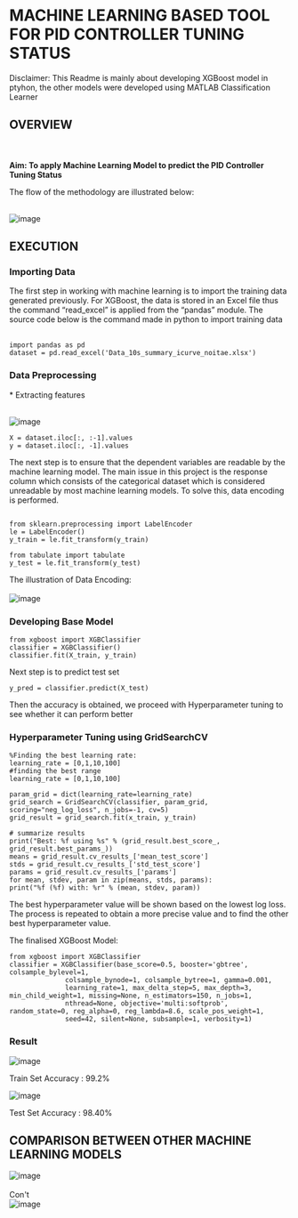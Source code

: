 
 <h1> MACHINE LEARNING BASED TOOL FOR PID CONTROLLER TUNING STATUS </h1>
Disclaimer: This Readme is mainly about developing XGBoost model in ptyhon, the other models were developed using MATLAB Classification Learner<br>
<h2>OVERVIEW</h2><br><br>
<b>Aim: To apply Machine Learning Model to predict the PID Controller Tuning Status</b><br>

The flow of the methodology are illustrated below:<br><br>

![image](https://user-images.githubusercontent.com/88897287/133895401-636c1ba4-0b54-4766-960a-383595ff2af1.png)


<h2>EXECUTION</h2>
<h3>Importing Data</h3>
The first step in working with machine learning is to import the training data generated previously. For XGBoost, the data is stored in an Excel file thus the command “read_excel” is applied from the “pandas” module. The source code below is the command made in python to import training data <br><br>

```
import pandas as pd
dataset = pd.read_excel('Data_10s_summary_icurve_noitae.xlsx')
```

<h3>Data Preprocessing</h3>
* Extracting features<br><br>

![image](https://user-images.githubusercontent.com/88897287/133895509-e7c659cb-0354-4bb8-a1de-5f8c7c118b7e.png)
<br>

```
X = dataset.iloc[:, :-1].values
y = dataset.iloc[:, -1].values
```

The next step is to ensure that the dependent variables are readable by the machine learning model. The main issue in this project is the response column which consists of the categorical dataset which is considered unreadable by most machine learning models. To solve this, data encoding is performed.

```

from sklearn.preprocessing import LabelEncoder
le = LabelEncoder()
y_train = le.fit_transform(y_train)

from tabulate import tabulate
y_test = le.fit_transform(y_test)
```
The illustration of Data Encoding: <br><br>
![image](https://user-images.githubusercontent.com/88897287/133895538-d81490c0-30b8-489f-a7dc-d5ad5ff0d13f.png)

<h3>Developing Base Model</h3>

```
from xgboost import XGBClassifier
classifier = XGBClassifier()
classifier.fit(X_train, y_train)
```

Next step is to predict test set
```
y_pred = classifier.predict(X_test)
```

Then the accuracy is obtained, we proceed with Hyperparameter tuning to see whether it can perform better

<h3>Hyperparameter Tuning using GridSearchCV</h3>

```
%Finding the best learning rate:
learning_rate = [0,1,10,100]
#finding the best range
learning_rate = [0,1,10,100]

param_grid = dict(learning_rate=learning_rate)
grid_search = GridSearchCV(classifier, param_grid, scoring="neg_log_loss", n_jobs=-1, cv=5)
grid_result = grid_search.fit(x_train, y_train)

# summarize results
print("Best: %f using %s" % (grid_result.best_score_, grid_result.best_params_))
means = grid_result.cv_results_['mean_test_score']
stds = grid_result.cv_results_['std_test_score']
params = grid_result.cv_results_['params']
for mean, stdev, param in zip(means, stds, params):
print("%f (%f) with: %r" % (mean, stdev, param))
```
The best hyperparameter value will be shown based on the lowest log loss. The process is repeated to obtain a more precise value and to find the other best hyperparameter value.

The finalised XGBoost Model:

```
from xgboost import XGBClassifier
classifier = XGBClassifier(base_score=0.5, booster='gbtree', colsample_bylevel=1,
              colsample_bynode=1, colsample_bytree=1, gamma=0.001,
              learning_rate=1, max_delta_step=5, max_depth=3, min_child_weight=1, missing=None, n_estimators=150, n_jobs=1,
              nthread=None, objective='multi:softprob', random_state=0, reg_alpha=0, reg_lambda=8.6, scale_pos_weight=1,
              seed=42, silent=None, subsample=1, verbosity=1)
```


<h3>Result</h3>

![image](https://user-images.githubusercontent.com/88897287/133895634-43b56260-648f-4c7e-ad0a-35aa42d51e9b.png)

Train Set Accuracy : 99.2%

![image](https://user-images.githubusercontent.com/88897287/133895648-4cc9ddd9-7261-417b-a5d9-071203f35af5.png)

Test Set Accuracy : 98.40%

<h2>COMPARISON BETWEEN OTHER MACHINE LEARNING MODELS</h2>

![image](https://user-images.githubusercontent.com/88897287/133916491-75ab8467-e2c8-4ba3-8e5a-2f9c58491e65.png) <br><br>
Con't<br>
![image](https://user-images.githubusercontent.com/88897287/133916487-5afc2e51-ca6c-4bd8-b1c6-bef599d45ef9.png)




